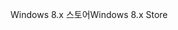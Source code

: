 <span data-ttu-id="41cf0-101">Windows 8.x 스토어</span><span class="sxs-lookup"><span data-stu-id="41cf0-101">Windows 8.x Store</span></span>
